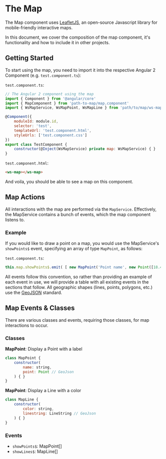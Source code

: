 # The Map

The Map component uses [LeafletJS](http://leafletjs.com/), an open-source Javascript library for mobile-friendly interactive maps.

In this document, we cover the composition of the map component, it's functionality and how to include it in other projects.

## Getting Started

To start using the map, you need to import it into the respective Angular 2 Component (e.g. `test.component.ts`):

`test.component.ts`:
```js
// The Angular 2 component using the map 
import { Component } from '@angular/core'
import { MapComponent } from 'path-to-map/map.component'
import { WsMapService, WsMapPoint, WsMapLine } from 'path/to/map/ws-map.component'

@Component({
    moduleId: module.id,
    selector: 'test',
    templateUrl: 'test.component.html',
    styleUrls: ['test.component.css']
})
export class TestComponent {
    constructor(@Inject(WsMapService) private map: WsMapService) { }
}
```

`test.component.html`:
```html
<ws-map></ws-map>
```

And voila, you should be able to see a map on this component.

## Map Actions

All interactions with the map are performed via the `MapService`. Effectively, the MapService contains a bunch of events, which the map component listens to.

### Example
If you would like to draw a point on a map, you would use the MapService's `showPoints$` event, specifying an array of type `MapPoint`, as follows:

`test.component.ts`:
```js
this.map.showPoints$.emit( [ new MapPoint('Point name', new Point([18.4239,-33.9235]), '#00ADEE') ] );
```

All events follow this convention, so rather than providing an example of each event in use, we will provide a table with all existing events in the sections that follow.
All geographic shapes (lines, points, polygons, etc.) use the [GeoJSON](http://geojson.org/geojson-spec.html#geojson-objects) standard.

## Map Events & Classes 

There are various classes and events, requiring those classes, for map interactions to occur.

### Classes

**MapPoint**: Display a Point with a label
```js
class MapPoint {
    constructor(
        name: string,
        point: Point // GeoJson
    ) { }
}
```

**MapPoint**: Display a Line with a color
```js
class MapLine {
    constructor(
        color: string,
        linestring: LineString // GeoJson
    ) { }
}
```

### Events

- `showPoints$`: MapPoint[]
- `showLines$`: MapLine[]